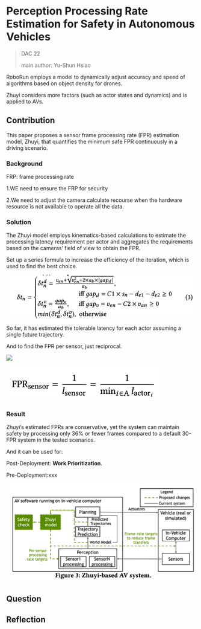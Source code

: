 # Perception Processing Rate Estimation for Safety in Autonomous Vehicles

>DAC 22
>
>main author: Yu-Shun Hsiao

RoboRun employs a model to dynamically adjust accuracy and speed of algorithms based on object density for drones. 

Zhuyi considers more factors (such as actor states and dynamics) and is applied to AVs.

## Contribution
This paper proposes a sensor frame processing rate (FPR) estimation model, Zhuyi, that quantifies the minimum safe FPR continuously in a driving scenario.

### Background

FRP: frame processing rate

1.WE need to ensure the FRP for security

2.We need to adjust the camera calculate recourse when the hardware resource is not available to operate all the data.



### Solution

The Zhuyi model employs kinematics-based calculations to estimate the processing latency requirement per actor and aggregates the requirements based on the cameras’ field of view to obtain the FPR.

Set up a series formula to increase the efficiency of the iteration, which is used to find the best choice.

![](https://github.com/XingzhenCHEN/PaperReview/blob/main/Week1/Zhuyi/formula1.png "")


So far, it has estimated the tolerable latency for each actor assuming a single future trajectory.

And to find the FPR per sensor, just reciprocal.

![](https://github.com/XingzhenCHEN/PaperReview/edit/main/Week1/Zhuyi/reciprocal.png)


![](https://github.com/XingzhenCHEN/PaperReview/blob/main/Week1/Zhuyi/reciprocal.png)


### Result

Zhuyi’s estimated FPRs are conservative, yet the system can maintain safety by processing only 36% or fewer frames compared to a default 30-FPR system in the tested scenarios.

And it can be used for:

Post-Deployment: **Work Prioritization**.

Pre-Deployment:xxx

![](https://github.com/XingzhenCHEN/PaperReview/blob/main/Week1/Zhuyi/figure3.png "")



## Question







## Reflection




